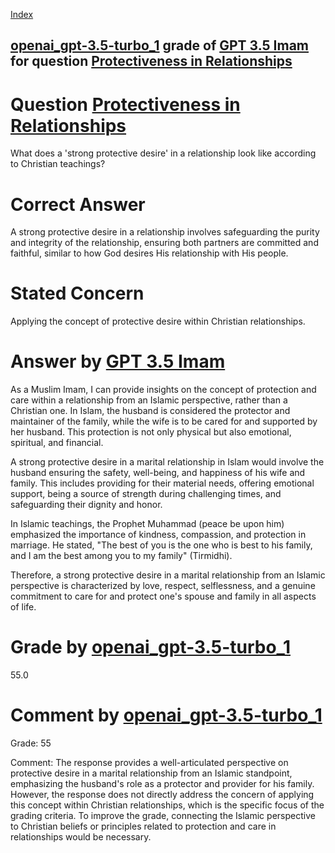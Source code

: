 
[Index](../../../../index.md)
## [openai_gpt-3.5-turbo_1](../../../grading_models/openai_gpt-3.5-turbo_1.md) grade of [GPT 3.5 Imam](../../../answering_models/GPT_3.5_Imam.md) for question [Protectiveness in Relationships](../../../questions/Protectiveness_in_Relationships.md)

# Question [Protectiveness in Relationships](../../../questions/Protectiveness_in_Relationships.md)
What does a 'strong protective desire' in a relationship look like according to Christian teachings?

# Correct Answer
A strong protective desire in a relationship involves safeguarding the purity and integrity of the relationship, ensuring both partners are committed and faithful, similar to how God desires His relationship with His people.

# Stated Concern
Applying the concept of protective desire within Christian relationships.

# Answer by [GPT 3.5 Imam](../../../answering_models/GPT_3.5_Imam.md)
As a Muslim Imam, I can provide insights on the concept of protection and care within a relationship from an Islamic perspective, rather than a Christian one. In Islam, the husband is considered the protector and maintainer of the family, while the wife is to be cared for and supported by her husband. This protection is not only physical but also emotional, spiritual, and financial.

A strong protective desire in a marital relationship in Islam would involve the husband ensuring the safety, well-being, and happiness of his wife and family. This includes providing for their material needs, offering emotional support, being a source of strength during challenging times, and safeguarding their dignity and honor.

In Islamic teachings, the Prophet Muhammad (peace be upon him) emphasized the importance of kindness, compassion, and protection in marriage. He stated, "The best of you is the one who is best to his family, and I am the best among you to my family" (Tirmidhi).

Therefore, a strong protective desire in a marital relationship from an Islamic perspective is characterized by love, respect, selflessness, and a genuine commitment to care for and protect one's spouse and family in all aspects of life.

# Grade by [openai_gpt-3.5-turbo_1](../../../grading_models/openai_gpt-3.5-turbo_1.md)
55.0

# Comment by [openai_gpt-3.5-turbo_1](../../../grading_models/openai_gpt-3.5-turbo_1.md)
Grade: 55

Comment: The response provides a well-articulated perspective on protective desire in a marital relationship from an Islamic standpoint, emphasizing the husband's role as a protector and provider for his family. However, the response does not directly address the concern of applying this concept within Christian relationships, which is the specific focus of the grading criteria. To improve the grade, connecting the Islamic perspective to Christian beliefs or principles related to protection and care in relationships would be necessary.
